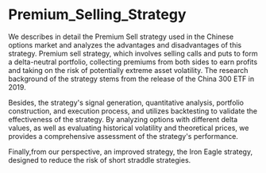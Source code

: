 # Premium_Selling_Strategy

We describes in detail the Premium Sell strategy used in the Chinese options market and analyzes the advantages and disadvantages of this strategy. Premium sell strategy, which involves selling calls and puts to form a delta-neutral portfolio, collecting premiums from both sides to earn profits and taking on the risk of potentially extreme asset volatility. The research background of the strategy stems from the release of the China 300 ETF in 2019.

Besides, the strategy's signal generation, quantitative analysis, portfolio construction, and execution process, and utilizes backtesting to validate the effectiveness of the strategy. By analyzing options with different delta values, as well as evaluating historical volatility and theoretical prices, we provides a comprehensive assessment of the strategy's performance. 

Finally,from our perspective, an improved strategy, the Iron Eagle strategy, designed to reduce the risk of short straddle strategies.

